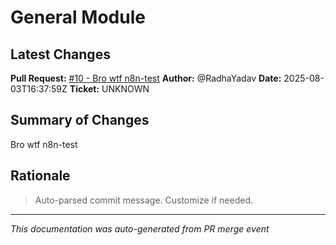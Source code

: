 # General Module

## Latest Changes

**Pull Request:** [#10 - Bro wtf n8n-test](https://github.com/RadhaYadav/KaILax-V1/pull/10)
**Author:** @RadhaYadav
**Date:** 2025-08-03T16:37:59Z
**Ticket:** UNKNOWN

## Summary of Changes

Bro wtf n8n-test

## Rationale

> Auto-parsed commit message. Customize if needed.

---

*This documentation was auto-generated from PR merge event*
